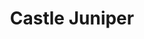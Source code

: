 ---
pid: fs53
title: Castle Juniper
location_transcription: "//My House// - West Philly"
coordinates: "[-75.210063467954, 39.947614928319]"
zipcode: '19143'
gen_neighborhood: West Philadelphia
neighborhood: University City
outside_phl: 
age: '4'
age_range: "<6"
instagram: 
image_file_name: fs_53.jpg
proposal_transcription: 
topic: Unknown
topic_summary: '0'
type: Other No Form
keywords_other: 
credit: Juniper Tune
image_labels: 
twitter: 
facebook: 
permalink: "/monuments/fs53/"
layout: item-page
---